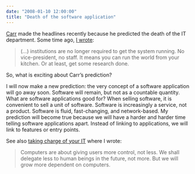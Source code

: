 ```yaml
---
date: "2008-01-10 12:00:00"
title: "Death of the software application"
---
```




[Carr](http://www.roughtype.com/index.php) made the headlines recently because he predicted the death of the IT department. Some time ago, [I wrote](http://www.daniel-lemire.com/blog/archives/2007/11/21/having-scientific-meetings-with-brilliant-people-in-your-kitchen/):

> (&hellip;) institutions are no longer required to get the system running. No vice-president, no staff. It means you can run the world from your kitchen. Or at least, get some research done.


So, what is exciting about Carr&rsquo;s prediction?

I will now make a new prediction: the very concept of a software application will go away soon. Software will remain, but not as a countable quantity. What are software applications good for? When selling software, it is convenient to sell a unit of software. Software is increasingly a service, not a product. Software is fluid, fast-changing, and network-based. My prediction will become true because we will have a harder and harder time telling software applications apart. Instead of linking to applications, we will link to features or entry points.

See also [taking charge of your IT](http://www.daniel-lemire.com/blog/archives/2007/02/20/taking-charge-of-your-it/) where I wrote:

> Computers are about giving users more control, not less. We shall delegate less to human beings in the future, not more. But we will grow more dependent on computers.


